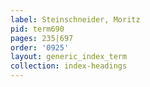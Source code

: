 ```yaml
---
label: Steinschneider, Moritz
pid: term690
pages: 235|697
order: '0925'
layout: generic_index_term
collection: index-headings
---
```

